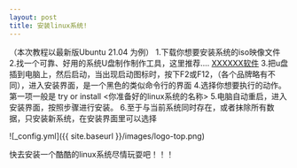 ```yaml
---
layout: post
title: 安装linux系统!
---
```

（本次教程以最新版Ubuntu 21.04 为例）
1.下载你想要安装系统的iso映像文件
2.找一个可靠、好用的系统U盘制作制作工具，这里推荐....
  <a href="https://countstarss.github.io">XXXXXX软件</a>
3.把u盘插到电脑上，然后启动，当出现启动图标时，按下F2或F12，（各个品牌略有不同），进入安装界面，是一个黑色的类似命令行的界面
4.选择你想要执行的动作。第一项一般是 try or install <你准备好的linux系统的名称>
5.电脑自动重启，进入安装界面，按照步骤进行安装。
6.至于与当前系统同时存在，或者抹除所有数据，只安装新系统，在安装界面里可以选择


![_config.yml]({{ site.baseurl }}/images/logo-top.png)

快去安装一个酷酷的linux系统尽情玩耍吧！！！
